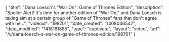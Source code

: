 {
    "title": "Dana Loesch's \"War On\": Game of Thrones Edition",
    "description": "Spoiler Alert! It's time for another edition of \"War On,\" and Dana Loesch is taking aim at a certain group of \"Game of Thrones\" fans that don't agree with he...",
    "videoid": "198701",
    "date_created": "1408046547",
    "date_modified": "1418181885",
    "type": "captivate",
    "layout": "video",
    "url": "\/v\/dana-loesch-s-war-on-game-of-thrones-edition\/198701"
}